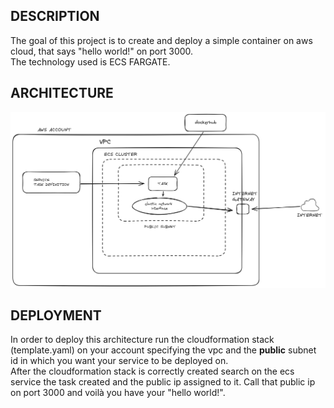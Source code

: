 ## DESCRIPTION
The goal of this project is to create and deploy a simple container on aws cloud, that says "hello world!" on port 3000. \
The technology used is ECS FARGATE.


## ARCHITECTURE
![alt text](helloworld.png)

## DEPLOYMENT
In order to deploy this architecture run the cloudformation stack (template.yaml) on your account specifying the vpc and the **public** subnet id in which you want your service to be deployed on. \
After the cloudformation stack is correctly created search on the ecs service the task created and the public ip assigned to it. Call that public ip on port 3000 and voilà you have your "hello world!".